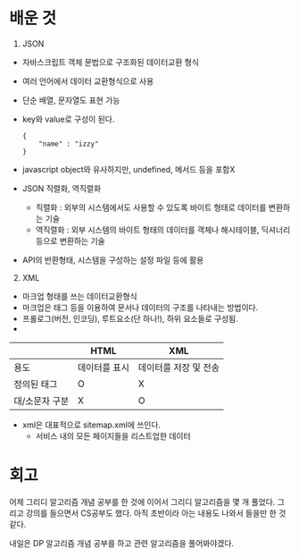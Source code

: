 
# 배운 것

1. JSON

- 자바스크립트 객체 문법으로 구조화된 데이터교환 형식

- 여러 언어에서 데이터 교환형식으로 사용

- 단순 배열, 문자열도 표현 가능

- key와 value로 구성이 된다.
	```
	{
		"name" : "izzy"
	}
	```   
- javascript object와 유사하지만, undefined, 메서드 등을 포함X
- JSON 직렬화, 역직렬화
	- 직렬화 : 외부의 시스템에서도 사용할 수 있도록 바이트 형태로 데이터를 변환하는 기술
	- 역직렬화 :  외부 시스템의 바이트 형태의 데이터를 객체나 해시테이블, 딕셔너리 등으로 변환하는 기술
- API의 반환형태, 시스템을 구성하는 설정 파일 등에 활용



2. XML
- 마크업 형태를 쓰는 데이터교환형식
- 마크업은 태그 등을 이용하여 문서나 데이터의 구조를 나타내는 방법이다. 
- 프롤로그(버전, 인코딩), 루트요소(단 하나!), 하위 요소들로 구성됨.
- 
|  |HTML  | XML| 
|--|--|--|
| 용도 |데이터를 표시  |데이터를 저장 및 전송|
|정의된 태그|O|X|
|대/소문자 구분|X|O|
- xml은 대표적으로 sitemap.xml에 쓰인다. 
	- 서비스 내의 모든 페이지들을 리스트업한 데이터
  
  

# 회고

어제 그리디 알고리즘 개념 공부를 한 것에 이어서 그리디 알고리즘을 몇 개 풀었다. 그리고 강의를 들으면서 CS공부도 했다. 아직 초반이라 아는 내용도 나와서 들을만 한 것 같다. 

내일은 DP 알고리즘 개념 공부를 하고 관련 알고리즘을 풀어봐야겠다.